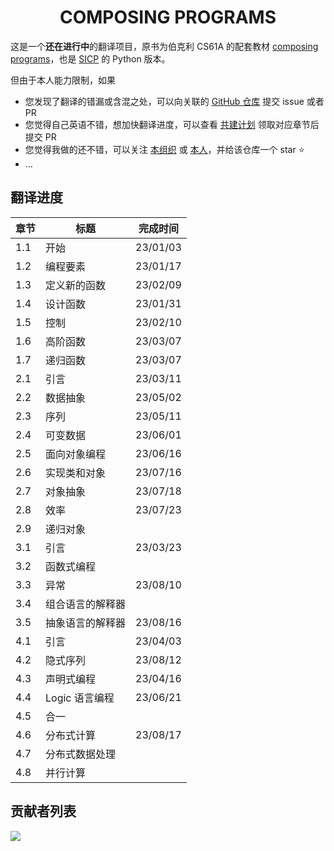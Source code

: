 <h1 align="center" style="text-align: center"> 
  COMPOSING PROGRAMS
</h1>

这是一个**还在进行中**的翻译项目，原书为伯克利 CS61A 的配套教材 [composing programs](https://www.composingprograms.com/)，也是 [SICP](https://book.douban.com/subject/1148282/) 的 Python 版本。

但由于本人能力限制，如果

- 您发现了翻译的错漏或含混之处，可以向关联的 [GitHub 仓库](https://github.com/csfive/composing-programs-zh) 提交 issue 或者 PR
- 您觉得自己英语不错，想加快翻译进度，可以查看 [共建计划](https://github.com/csfive/composing-programs-zh/issues/3) 领取对应章节后提交 PR
- 您觉得我做的还不错，可以关注 [本组织](https://github.com/csfive) 或 [本人](https://github.com/mancuoj)，并给该仓库一个 star ⭐
- ...

## 翻译进度

| 章节 | 标题             | 完成时间 |
| ---- | ---------------- | -------- |
| 1.1  | 开始             | 23/01/03 |
| 1.2  | 编程要素         | 23/01/17 |
| 1.3  | 定义新的函数     | 23/02/09 |
| 1.4  | 设计函数         | 23/01/31 |
| 1.5  | 控制             | 23/02/10 |
| 1.6  | 高阶函数         | 23/03/07 |
| 1.7  | 递归函数         | 23/03/07 |
| 2.1  | 引言             | 23/03/11 |
| 2.2  | 数据抽象         | 23/05/02 |
| 2.3  | 序列             | 23/05/11 |
| 2.4  | 可变数据         | 23/06/01 |
| 2.5  | 面向对象编程     | 23/06/16 |
| 2.6  | 实现类和对象     | 23/07/16 |
| 2.7  | 对象抽象         | 23/07/18 |
| 2.8  | 效率             | 23/07/23 |
| 2.9  | 递归对象         |          |
| 3.1  | 引言             | 23/03/23 |
| 3.2  | 函数式编程       |          |
| 3.3  | 异常             | 23/08/10 |
| 3.4  | 组合语言的解释器 |          |
| 3.5  | 抽象语言的解释器 | 23/08/16 |
| 4.1  | 引言             | 23/04/03 |
| 4.2  | 隐式序列         | 23/08/12 |
| 4.3  | 声明式编程       | 23/04/16 |
| 4.4  | Logic 语言编程   | 23/06/21 |
| 4.5  | 合一             |          |
| 4.6  | 分布式计算       | 23/08/17 |
| 4.7  | 分布式数据处理   |          |
| 4.8  | 并行计算         |          |

## 贡献者列表

<a href="https://github.com/csfive/composing-programs-zh/graphs/contributors">
  <img src="https://contrib.rocks/image?repo=csfive/composing-programs-zh" />
</a>
